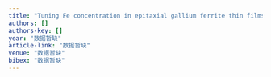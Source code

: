 ```yaml
---
title: "Tuning Fe concentration in epitaxial gallium ferrite thin films for room temperature multiferroic properties"
authors: []
authors-key: []
year: "数据暂缺"
article-link: "数据暂缺"
venue: "数据暂缺"
bibex: "数据暂缺"
---
```

